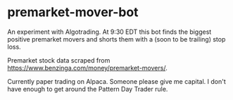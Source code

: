 # premarket-mover-bot
An experiment with Algotrading. At 9:30 EDT this bot finds the biggest positive premarket movers and shorts them with a (soon to be trailing) stop loss.

Premarket stock data scraped from https://www.benzinga.com/money/premarket-movers/.

Currently paper trading on Alpaca. 
Someone please give me capital. I don't have enough to get around the Pattern Day Trader rule.
